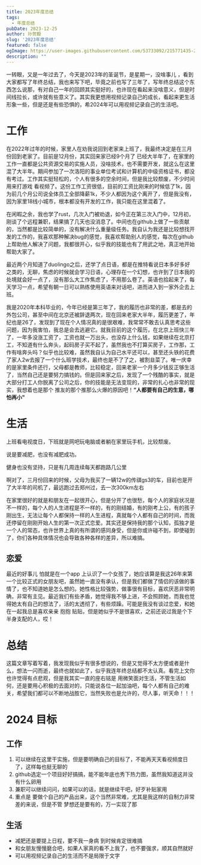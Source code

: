```yaml
---
title: 2023年度总结
tags:
  - 年度总结
pubDate: 2023-12-25
author: 孙贺毅
slug: '2023年度总结'
featured: false
ogImage: https://user-images.githubusercontent.com/53733092/215771435-25408246-2309-4f8b-a781-1f3d93bdf0ec.png
description: ""
---
```


一转眼，又是一年过去了，今天是2023年的圣诞节，是星期一，没啥事儿 ，看到大家都写了年终总结，我也来写下吧，毕竟之前也写了三年了，写年终总结这个东西怎么说那，有对自己一年的回顾其实挺好的，也许现在看起来没啥意义，但是时间线拉长，或许就有些意义了。其实我更想用视频记录自己的成长，看起来更生活形象一些，但是还是有些恐惧的，希2024年可以用视频记录自己的生活吧。

# 工作

在2022年过年的时候，家里人在劝我说回到老家来上班了，我最终决定是在三月份回到老家了。目前是12月份，其实回来家已经9个月了 已经大半年了，在家里的工作一直都是公共资源交易的实施人员，没啥技术，也不需要开发，就这么在这里混了大半年。期间参加了一次洛阳的事业单位考试和计算机的中级资格证书，都没有考过。工作其实挺轻松的，个人有很多的空余时间，但是我比较颓废，不少时间用来打游戏 看视频了。这份工作工资很低，目前的工资比刚来的时候低了1k，因为前几个月公司说全体员工全部降薪1k，不少人都因为这个离开了，但是我没有，因为家里18线小城市，根本都没有开发的工作，我只能在这里混着了。

在闲暇之余，我也学了rust，几次入门被劝退，如今正在第三次入门中，12月初，刚谈了个远程兼职，结果搞了几天也没消息了。中间也在github上做了一些贡献的，当然都是比较简单的，没有解决什么重量级任务。我自认为我还是比较想找开发的工作的，我喜欢那种解决bug的感觉，我喜欢帮助别人的感觉，每次在github上帮助他人解决了问题，我都很开心，似乎我的技能也有了用武之地，真正地开始帮助大家了。

最近两个月知道了duolingo之后，还学了点日语，都是在推特看说日本多好多好之类的，无聊，焦虑的时候就会学习日语，心理存在一个幻想，也许到了日本我的处境就会好一点了，没有那么大工作焦虑了，不用那么卷了。英语也拾起来了，每天学习一点，希望有朝一日可以熟练使用英语来对话吧，进而进入到一家外企去上班。

我是2020年本科毕业的，今年已经是第三年了，我的履历也非常的差，都是去的外包公司，甚至中间在北京还被辞退两次，现在回来老家大半年，履历更差了，年纪也是26了，发现到了现在个人情况真的是很艰难，我常常不敢去认真思考这些问题，因为我害怕，我总是会去逃避它。就我目前的这个履历，在北京上班快三年了，一年多没涨工资了，工资也就一万出头，也没存上什么钱，如果继续在北京打工，不知道有什么奔头，起码房子买不起了，虽然我也不打算买房子，工作那，工作有啥奔头吗？似乎也比较难，虽然我自认为自己水平还可以，甚至还头铁的花费了家人2w去报了一个什么班学技术，最终也是不了了之，被割韭菜了。唯一庆幸的是家里条件还行，父母都是教师，比较稳定，回来老家一个月多少钱反正够生活了，当然自己还是要努力搞钱的。但是回来家之后，发现了一个残酷的事实，就是大部分打工人你脱离了公司之后，你的技能是无法变现的，非常的扎心也非常的现实，我想着也是那个 推友的那个推那么火爆的原因吧！**“人都要有自己的生意，哪怕再小"**

# 生活

上班看电视度日，下班就是网吧玩电脑或者躺在家里玩手机，比较颓废。

说是要减肥，也没有减肥成功。

健身也没有坚持，只是有几周连续每天都跑路几公里

啊对了，三月份回来的时候，父母为我买了一辆12w的传祺gs3的车，目前也是开了大半年的司机了，最远跑过去郑州过，去一次300km左右

在家里很好的就是和朋友在一起很开心，但是分开了也很愁，每个人的家庭状况是不一样的，每个人的人生进程是不一样的，有的刚结婚，有的刚考上公，有的孩子刚出生，无法让每个人都保持一样的人生进程，真就每个人都有自己的时间，而我还停留在刚刚开始人生的第一次正式恋爱。其实还是保持我的那个认知，孤独才是一个人的常态，也许世界上真的有所谓的感同身受，但是你或许碰不到，即使碰到了，你们各种具体情况也会导致各种各样的差异，所以难搞。

## 恋爱

最近的好事儿 怕就是在一个app 上认识了一个女孩了，她应该算是我这26年来第一个比较正式的女朋友吧，虽然她一直没有承认，但是我们都做了情侣的该做的事情了，也不知道她是怎么想的。她性格比较强势，做事很有目标，喜欢厌恶非常明确，非常有主见。最近我们有些矛盾，她觉得我不够上进，不会照顾她，而我也觉得她太有自己的想法了，活的太透彻了，有些烦躁。可能是我没有谈过恋爱，和她在一起我总是喜欢亲亲 抱抱 贴贴，但是她似乎不是很喜欢，之前还说过我是个下半身支配的人，哎！

# 总结

这篇文章写着写着，我发现我似乎有很多想说的，但是又觉得不太方便或者是什么，想法一闪而逝，最终也就如此了，似乎我连年终总结都不太认真。看完上文你也许觉得有点悲观，但是我其实一直的座右铭是 用微笑面对生活，不管生活如何，还是要用心积极的去面对的，只能说各位一起加油吧，每个人都有自己的难关，希望我们都可以不断地战胜它，当然失败也是允许的，尽人事，听天命！！！

# 2024 目标

## 工作

1. 可以继续在这里干实施，但是要明确自己的目标了，不能再天天看视频度日了，这样每也挺无聊的
2. github选定一个项目好好搞搞，能不能年底也秀下热力图，虽然我知道这并没有什么卵用
3. 兼职可以继续问问，如果可以的话，就是继续干吧，好歹补贴家用
4. 重点是 要做个自己的产品出来，这个当然非常难，尤其是我这样的自制力非常差的来说，但是不管 梦想还是要有的，万一实现了那

## 生活

- 减肥还是要提上日程，要不我一身病 到时候肯定很难搞
- 和女朋友慢慢磨合吧，如果人家真的看不上我了，也不要强求，顺其自然就好
- 可以用视频记录自己的生活而不是局限于文字
